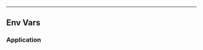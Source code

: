 <!-- Space: Projects -->
<!-- Parent: LearnGo -->
<!-- Title: EnvVars LearnGo -->
<!-- Label: LearnGo -->
<!-- Label: Project -->
<!-- Label: EnvVars -->
<!-- Include: disclaimer.md -->
<!-- Include: ac:toc -->

---

## Env Vars

### Application
